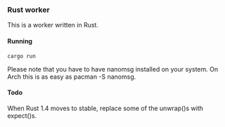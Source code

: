 ### Rust worker

This is a worker written in Rust.


#### Running

```
cargo run
```

Please note that you have to have nanomsg installed on your system. On Arch
this is as easy as pacman -S nanomsg.

#### Todo

When Rust 1.4 moves to stable, replace some of the unwrap()s with expect()s.
